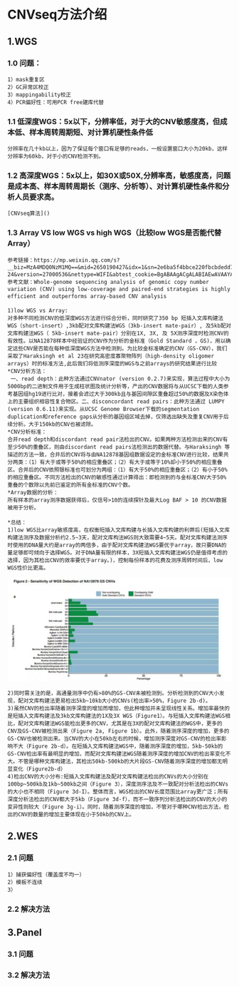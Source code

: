# CNVseq方法介绍

## 1.WGS

### 1.0 问题：
    1）mask重复区
    2）GC异常区校正
    3）mappingability校正
    4）PCR偏好性：可用PCR free建库代替

### 1.1 低深度WGS：5x以下，分辨率低，对于大的CNV敏感度高，但成本低、样本周转周期短、对计算机硬性条件低
    分辨率在几十kb以上，因为了保证每个窗口有足够的reads，一般设置窗口大小为20kb，这样分辨率为60kb，对于小的CNV检测不到。

### 1.2 高深度WGS：5x以上，如30X或50X,分辨率高，敏感度高，问题是成本高、样本周转周期长（测序、分析等）、对计算机硬性条件和分析人员要求高。
    [CNVseq算法]()

### 1.3 Array VS low WGS vs high WGS（比较low WGS是否能代替Array）
    参考链接：https://mp.weixin.qq.com/s?__biz=MzA4MDQ0NzM1MQ==&mid=2650190427&idx=1&sn=2e6ba5f4bbce220fbcbdedd782c05f69&chksm=87a60043b0d1895511b18bebd8927db0990b055a49c4c5f7bb3d00f460642ee690bfbf8fa0d5&mpshare=1&scene=1&srcid=0618CdFLteORM9Uq0fm9KD6U&from=singlemessage&clicktime=1563013462&ascene=7&devicetype=android-24&version=27000536&nettype=WIFI&abtest_cookie=BgABAAgACgALABIAEwAVAAYAnYYeACOXHgBWmR4AzpkeAPaZHgAMmh4AAAA%3D&lang=zh_CN&pass_ticket=Qqq9pMkDQZov5Lp7nyDrhZrjSqrruJ2qB1B43ThVXkvNTKO%2Bz8DsZZsZ%2BuHs9om%2B&wx_header=1
    参考文献：Whole-genome sequencing analysis of genomic copy number variation (CNV) using low-coverage and paired-end strategies is highly efficient and outperforms array-based CNV analysis

    1)low WGS vs Array: 
    对多种不同检测CNV的低深度WGS方法进行综合分析，同时研究了350 bp 短插入文库构建法WGS（short-insert）,3kb配对文库构建法WGS（3kb-insert mate-pair）, 及5kb配对文库构建法WGS（ 5kb-insert mate-pair）分别在1X, 3X, 及 5X测序深度时检测CNV的有效性。以NA12878样本中经验证的CNV作为分析的金标准（Gold Standard ，GS)，用以确定这些CNV是否能在每种低深度WGS方法中检测到。为比较金标准确定的CNV（GS-CNV），我们采取了Haraksingh et al 23在研究高密度寡聚物阵列（high-density oligomer arrays）时的标准方法,此后我们将低测序深度的WGS与之前arrays的研究结果进行比较
    *CNV分析方法：
     一、read depth：此种方法通过CNVnator (version 0.2.7)来实现，算法过程中大小为5000bp的二进制文件用于生成柱状图及统计分析等，产出的CNV数据将与从UCSC下载的人类参考基因组hg19进行比对，接着会滤过大于300kb且与基因间隙区重叠超过50%的数据及X染色体上的主要组织相容性复合物区。二、disconcordant read pairs：此种方法通过 LUMPY (version 0.6.11)来实现。从UCSC Genome Browser下载的segmentation duplication和reference gaps从分析的基因组区域去掉，仅筛选出缺失及重复CNV用于后续分析。大于150kb的CNV也被滤除。
    *CNV分析标准：
    合并read depth和discordant read pair法检出的CNV。如果两种方法检测出来的CNV有至少50%的重叠区，则由discordant read pairs法检测出的数据代替。与Haraksingh 等描述的方法一致，合并后的CNV将与由NA12878基因组数据设定的金标准CNV进行比较，结果共分两类：（1）有大于或等于50%的相应重叠区；（2）有大于或等于10%却小于50%的相应重叠区。合并后的CNV依照银标准也可划分为两组：（1）有大于50%的相应重叠区；（2）有小于50%的相应重叠区。不同方法检出的CNV的敏感性通过计算得出：即检测到的与金标准CNV大于50%重叠的个数除以先前已鉴定的所有金标准的CNV个数。
    *Array数据的分析：
    所有样本的array测序数据获得后，仅信号>10的连续探针及最大Log BAF > 10 的CNV数据被用于分析。
    
    *总结：
    1)low WGS比array敏感度高，在权衡短插入文库构建与长插入文库构建的利弊后(短插入文库构建法测序及数据分析约2.5~3天，配对文库构法WGS则大致需要4~5天。配对文库构建法测序时使用的DNA量大约是array的两倍多，由于配对文库构建法WGS要优于array，故只要DNA的量足够即可倾向于选择WGS。对于DNA量有限的样本，3X短插入文库构建法WGS仍是值得考虑的选择，因为其检出CNV的效率要优于array。)，控制每份样本的花费及测序周转时间后，low WGS性价比更高。
    
   ![](low_wgs_vs_array.png)
     
    2)同时需关注的是，高通量测序中仍有>80%的GS-CNV未被检测到。分析检测到的CNV大小发现，配对文库构建法更易检出5kb~10kb大小的CNVs(检出率>50%，Figure 2b-d)。
    3)虽然CNV的检出率随着测序深度的增加而增加，但此种增加并未呈现线性关系。增加率最快的是短插入文库构建法及3kb文库构建法的1X及3X WGS（Figure1）。与短插入文库构建法WGS相比，配对文库构建法WGS能检出更多的CNV，尤其是在3X的配对文库构建法的WGS中，更多的CNV及GS-CNV被检测出来（Figure 2a, Figure 1b）。此外，随着测序深度的增加，更多的GS-CNV也被检测出来。当CNV的大小在50kb左右的时候，增加测序深度对GS-CNV的检出率影响不大（Figure 2b-d）。在短插入文库构建法WGS中，随着测序深度的增加，5kb-50kb的GS-CNV检出率有最明显的增加，而配对文库构建法WGS随着测序深度的增加CNV的检出率变化不大。不管是哪种文库构建法，其检出50kb-500kb的大片段GS-CNV随着测序深度的增加都无明显变化（Figure2b-d）
    4)检出CNV的大小分布:短插入文库构建法及配对文库构建法检出的CNVs的大小分别在100bp~500kb及1kb~500kb之间（Figure 3），深度测序法及不一致配对分析法检出的CNVs的大小也不相同（Figure 3d-I）。整体而言，WGS检出的CNV长度范围比array更广泛；所有深度分析法检出的CNV都大于5kb（Figure 3d-f），而不一致序列分析法检出的CNV的大小的变异性则较大（Figure 3g-i）。同时，随着测序深度的增加，不管对于哪种CNV检出方法，检出的CNV的数量的增加主要体现在小于50kb的CNV上。
    
## 2.WES

### 2.1 问题 
    1）捕获偏好性（覆盖度不均一）
    2）模板不连续
    3）


### 2.2 解决方法

## 3.Panel

### 3.1 问题

### 3.2 解决方法
